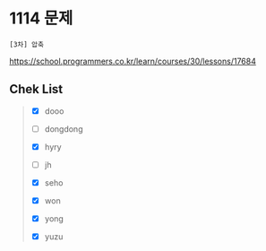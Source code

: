 # 1114 문제

```
[3차] 압축
```

https://school.programmers.co.kr/learn/courses/30/lessons/17684

## Chek List

> - [x] dooo
> 
> - [ ] dongdong
> 
> - [x] hyry
> 
> - [ ] jh
> 
> - [x] seho
> 
> - [x] won
> 
> - [x] yong
> 
> - [x] yuzu

